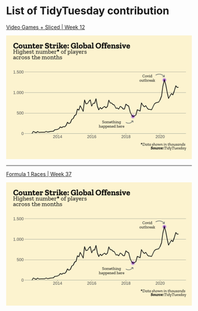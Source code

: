 
# List of TidyTuesday contribution

[Video Games + Sliced | Week 12](https://github.com/rfordatascience/tidytuesday/blob/master/data/2021/2021-03-16/readme.md)

<img src="https://github.com/CowFlu87/DataViz/blob/main/Tidytuesday_20210316/steam_2103.png" width="700">


------------------

[Formula 1 Races | Week 37](https://github.com/rfordatascience/tidytuesday/blob/master/data/2021/2021-09-07/readme.md)

<img src="https://github.com/CowFlu87/DataViz/blob/main/Tidytuesday_20210316/steam_2103.png" width="700">

